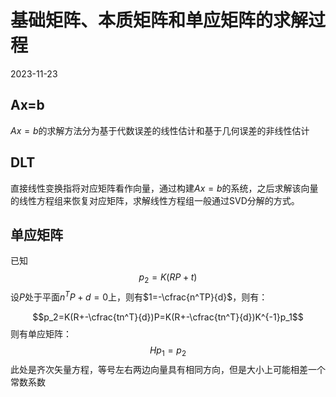 # 基础矩阵、本质矩阵和单应矩阵的求解过程 
2023-11-23

## Ax=b
$Ax=b$的求解方法分为基于代数误差的线性估计和基于几何误差的非线性估计

## DLT

直接线性变换指将对应矩阵看作向量，通过构建$Ax=b$的系统，之后求解该向量的线性方程组来恢复对应矩阵，求解线性方程组一般通过SVD分解的方式。



## 单应矩阵
已知
$$p_2=K(RP+t)$$
设$P$处于平面$n^TP+d=0$上，则有$1=-\cfrac{n^TP}{d}$，则有：

$$p_2=K(R+-\cfrac{tn^T}{d})P=K(R+-\cfrac{tn^T}{d})K^{-1}p_1$$
则有单应矩阵：
$$Hp_1=p_2$$
此处是齐次矢量方程，等号左右两边向量具有相同方向，但是大小上可能相差一个常数系数


